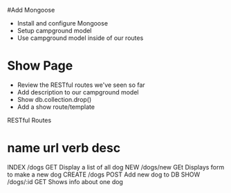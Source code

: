 #Add Mongoose
* Install and configure Mongoose
* Setup campground model
* Use campground model inside of our routes

# Show Page
* Review the RESTful routes we've seen so far
* Add description to our campground model
* Show db.collection.drop()
* Add a show route/template


RESTful Routes

name    url         verb    desc
====================================================================
INDEX   /dogs       GET     Display a list of all dog
NEW     /dogs/new   GEt     Displays form to make a new dog
CREATE  /dogs       POST    Add new dog to DB
SHOW    /dogs/:id   GET Shows info about one dog